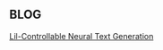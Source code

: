 







## BLOG

[Lil-Controllable Neural Text Generation](https://lilianweng.github.io/lil-log/2021/01/02/controllable-neural-text-generation.html)